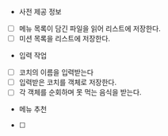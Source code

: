 - 사전 제공 정보
* [ ] 메뉴 목록이 담긴 파일을 읽어 리스트에 저장한다.
* [ ] 미션 목록을 리스트에 저장한다.

- 입력 작업
* [ ] 코치의 이름을 입력받는다
* [ ] 입력받은 코치를 객체로 저장한다.
* [ ] 각 객체를 순회하며 못 먹는 음식을 받는다.

- 메뉴 추천
* [ ] 